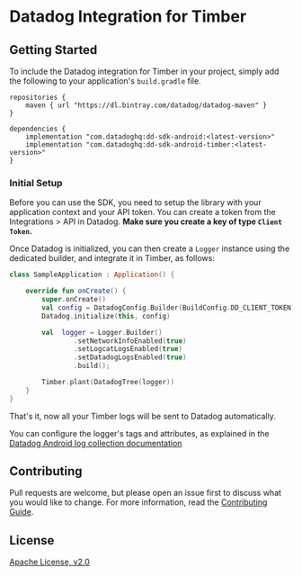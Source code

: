 # Datadog Integration for Timber

## Getting Started 

To include the Datadog integration for Timber in your project, simply add the
following to your application's `build.gradle` file.

```
repositories {
    maven { url "https://dl.bintray.com/datadog/datadog-maven" }
}

dependencies {
    implementation "com.datadoghq:dd-sdk-android:<latest-version>"
    implementation "com.datadoghq:dd-sdk-android-timber:<latest-version>"
}
```

### Initial Setup

Before you can use the SDK, you need to setup the library with your application
context and your API token. You can create a token from the Integrations > API
in Datadog. **Make sure you create a key of type `Client Token`.**

Once Datadog is initialized, you can then create a `Logger` instance using the
dedicated builder, and integrate it in Timber, as follows: 

```kotlin
class SampleApplication : Application() {

    override fun onCreate() {
        super.onCreate()
        val config = DatadogConfig.Builder(BuildConfig.DD_CLIENT_TOKEN).build()
        Datadog.initialize(this, config)

        val  logger = Logger.Builder()
                .setNetworkInfoEnabled(true)
                .setLogcatLogsEnabled(true)
                .setDatadogLogsEnabled(true)
                .build();

        Timber.plant(DatadogTree(logger))
    }
}
```

That's it, now all your Timber logs will be sent to Datadog automatically.

You can configure the logger's tags and attributes, as explained in the  [Datadog Android log collection documentation](http://docs.datadoghq.com/logs/log_collection/android)

## Contributing

Pull requests are welcome, but please open an issue first to discuss what you
would like to change. For more information, read the 
[Contributing Guide](../CONTRIBUTING.md).

## License

[Apache License, v2.0](../LICENSE)
